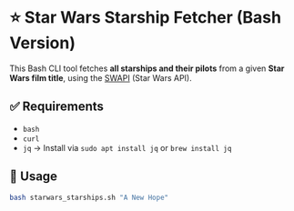 # ⭐ Star Wars Starship Fetcher (Bash Version)

This Bash CLI tool fetches **all starships and their pilots** from a given **Star Wars film title**, using the [SWAPI](https://swapi.dev) (Star Wars API).

## ✅ Requirements

- `bash`
- `curl`
- `jq` → Install via `sudo apt install jq` or `brew install jq`

## 🚀 Usage

```bash
bash starwars_starships.sh "A New Hope"

